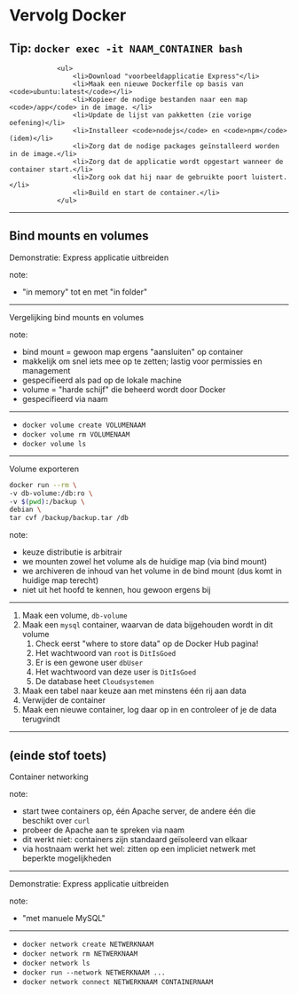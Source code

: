 # Vervolg Docker

Tip: `docker exec -it NAAM_CONTAINER bash`
---
                <ul>
                    <li>Download "voorbeeldapplicatie Express"</li>
                    <li>Maak een nieuwe Dockerfile op basis van <code>ubuntu:latest</code></li>
                    <li>Kopieer de nodige bestanden naar een map <code>/app</code> in de image. </li>
                    <li>Update de lijst van pakketten (zie vorige oefening)</li>
                    <li>Installeer <code>nodejs</code> en <code>npm</code> (idem)</li>
                    <li>Zorg dat de nodige packages geïnstalleerd worden in de image.</li>
                    <li>Zorg dat de applicatie wordt opgestart wanneer de container start.</li>
                    <li>Zorg ook dat hij naar de gebruikte poort luistert.</li>
                    <li>Build en start de container.</li>
                </ul>

---
Bind mounts en volumes
---
Demonstratie: Express applicatie uitbreiden

note:
- "in memory" tot en met "in folder"
---
Vergelijking bind mounts en volumes

note:
- bind mount = gewoon map ergens "aansluiten" op container
- makkelijk om snel iets mee op te zetten; lastig voor permissies en management
- gespecifieerd als pad op de lokale machine
- volume = "harde schijf" die beheerd wordt door Docker
- gespecifieerd via naam
---
- `docker volume create VOLUMENAAM`
- `docker volume rm VOLUMENAAM`
- `docker volume ls`
---
Volume exporteren

```bash
docker run --rm \
-v db-volume:/db:ro \
-v $(pwd):/backup \
debian \
tar cvf /backup/backup.tar /db
```

note:
- keuze distributie is arbitrair
- we mounten zowel het volume als de huidige map (via bind mount)
- we archiveren de inhoud van het volume in de bind mount (dus komt in huidige map terecht)
- niet uit het hoofd te kennen, hou gewoon ergens bij
---
1. Maak een volume, `db-volume`
2. Maak een `mysql` container, waarvan de data bijgehouden wordt in dit volume
    1. Check eerst "where to store data" op de Docker Hub pagina!
    2. Het wachtwoord van `root` is `DitIsGoed`
    3. Er is een gewone user `dbUser`
    4. Het wachtwoord van deze user is `DitIsGoed`
    5. De database heet `Cloudsystemen`
3. Maak een tabel naar keuze aan met minstens één rij aan data
4. Verwijder de container
5. Maak een nieuwe container, log daar op in en controleer of je de data terugvindt
---
(einde stof toets)
---
Container networking

note:
- start twee containers op, één Apache server, de andere één die beschikt over `curl`
- probeer de Apache aan te spreken via naam
- dit werkt niet: containers zijn standaard geïsoleerd van elkaar
- via hostnaam werkt het wel: zitten op een impliciet netwerk met beperkte mogelijkheden
---
Demonstratie: Express applicatie uitbreiden

note:
- "met manuele MySQL"
---
- `docker network create NETWERKNAAM`
- `docker network rm NETWERKNAAM`
- `docker network ls`
- `docker run --network NETWERKNAAM ...`
- `docker network connect NETWERKNAAM CONTAINERNAAM`
